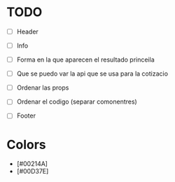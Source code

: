 # TODO

- [ ] Header
- [ ] Info
- [ ] Forma en la que aparecen el resultado princeila
- [ ] Que se puedo var la api que se usa para la cotizacio
- [ ] Ordenar las props
- [ ] Ordenar el codigo (separar comonentres)
- [ ] Footer 


# Colors
- [#00214A]
- [#00D37E]